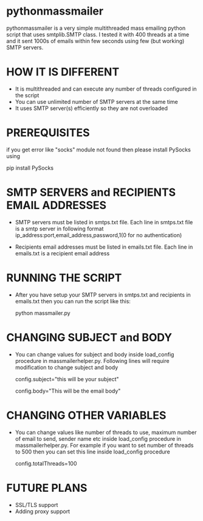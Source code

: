 # pythonmassmailer

pythonmassmailer is a very simple multithreaded mass emailing python script that uses smtplib.SMTP class. I tested it with 400 threads at a time and it sent 1000s of emails within few seconds using few (but working) SMTP servers.

HOW IT IS DIFFERENT
==================
- It is multithreaded and can execute any number of threads configured in the script
- You can use unlimited number of SMTP servers at the same time
- It uses SMTP server(s) efficiently so they are not overloaded

PREREQUISITES
=============
if you get error like "socks" module not found then please install PySocks using

pip install PySocks

SMTP SERVERS and RECIPIENTS EMAIL ADDRESSES
===========================================
- SMTP servers must be listed in smtps.txt file. Each line in smtps.txt file is a smtp server in following format
ip_address:port,email_address,password,1(0 for no authentication)

- Recipients email addresses must be listed in emails.txt file. Each line in emails.txt is a recipient email address

RUNNING THE SCRIPT
==================
- After you have setup your SMTP servers in smtps.txt and recipients in emails.txt then you can run the script like this:

  python massmailer.py
  
CHANGING SUBJECT and BODY
=========================
- You can change values for subject and body inside load_config procedure in massmailerhelper.py. Following lines will require modification to change subject and body

  config.subject="this will be your subject"
  
  config.body="This will be the email body"

CHANGING OTHER VARIABLES
========================
- You can change values like number of threads to use, maximum number of email to send, sender name etc inside load_config procedure in massmailerhelper.py. For example if you want to set number of threads to 500 then you can set this line inside load_config procedure

  config.totalThreads=100
  
FUTURE PLANS
============
- SSL/TLS support
- Adding proxy support
